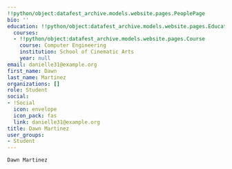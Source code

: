 ```yaml
---
!!python/object:datafest_archive.models.website.pages.PeoplePage
bio: ''
education: !!python/object:datafest_archive.models.website.pages.Education
  courses:
  - !!python/object:datafest_archive.models.website.pages.Course
    course: Computer Engineering
    institution: School of Cinematic Arts
    year: null
email: danielle31@example.org
first_name: Dawn
last_name: Martinez
organizations: []
role: Student
social:
- !Social
  icon: envelope
  icon_pack: fas
  link: danielle31@example.org
title: Dawn Martinez
user_groups:
- Student
---
```


    Dawn Martinez
    